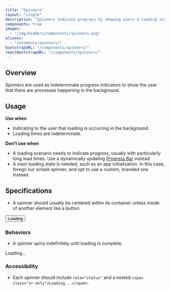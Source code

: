 ```yaml
---
title: "Spinners"
layout: "single"
description: "Spinners indicate progress by showing users a loading state."
components: true
images:
  - "/img/headers/components/spinners.png"
aliases:
  - "/elements/spinners/"
bootstrapURL: "/components/spinners/"
reactBootstrapURL: "/components/spinners/"
---
```


## Overview

Spinners are used as indeterminate progress indicators to show the user that there are processes happening in the background.

## Usage

**Use when**

- Indicating to the user that loading is occurring in the background.
- Loading times are indeterminate.

**Don't use when**

- A loading scenario needs to indicate progress, usually with particularly long load times. Use a dynamically updating [Progress Bar](/components/progress-bars/) instead.
- A main loading state is needed, such as an app initialization. In this case, forego our simple spinner, and opt to use a custom, branded one instead.

## Specifications

- A spinner should usually be centered within its container unless inside of another element like a button.

<div class="guide-example-block d-inline-block">
  <div class="guide-sample">
    <button type="button" class="btn btn-primary display-active">
      <span
        class="spinner-border mr-1"
        style="height: 16px; width: 16px; color: #fff"></span>
      Loading
    </button>
  </div>
</div>

### Behaviors

- A spinner spins indefinitely until loading is complete.

<div class="guide-example-block d-inline-block">
  <div class="guide-sample text-center text-primary">
    <div class="spinner-border"></div>
    <div class="h2 text-primary mt-3">Loading...</div>
  </div>
</div>

### Accessibility

- Each spinner should include `role="status"` and a nested `<span class="sr-only">Loading...</span>`.

<style>
[data-theme="dark"] .guide-sample .h2 {
  color: #fff !important;
}
</style>
